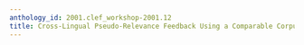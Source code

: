 ```yaml
---
anthology_id: 2001.clef_workshop-2001.12
title: Cross-Lingual Pseudo-Relevance Feedback Using a Comparable Corpus
---
```

